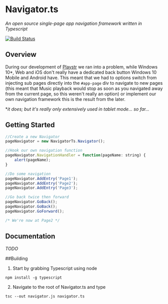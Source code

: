 # Navigator.ts
*An open source single-page app navigation framework written in Typescript*

[![Build Status](https://travis-ci.org/filfat-Studios-AB/Navigator.ts.svg?branch=master)](https://travis-ci.org/filfat-Studios-AB/Navigator.ts)

## Overview
During our development of [Playstr](https://www.playstr.link) we ran into a problem,
while Windows 10*, Web and iOS don't really have a dedicated back button Windows 10 Mobile and Android have.
This meant that we had to options switch from injecting sub pages directly into the ```#app-page``` div to navigate to new pages
(this meant that Music playback would stop as soon as you navigated away from the current page, so this weren't really an option)
or implement our own navigation framework this is the result from the later.

**it does; but it's really only extensively used in tablet mode... so far...*

## Getting Started
```javascript
//Create a new Navigator
pageNavigator = new NavigatorTs.Navigator();

//Hook our own navigation function
pageNavigator.NavigationHandler = function(pageName: string) {
    alert(pageName);
}

//Do some navigation
pageNavigator.AddEntry('Page1');
pageNavigator.AddEntry('Page2');
pageNavigator.AddEntry('Page3');

//Go back twice then forward
pageNavigator.GoBack();
pageNavigator.GoBack();
pageNavigator.GoForward();

/* We're now at Page2 */
```

## Documentation
*TODO*

##Building
1. Start by grabbing Typescript using node
```
npm install -g typescript
```
2. Navigate to the root of Navigator.ts and type
```
tsc --out navigator.js navigator.ts
```
